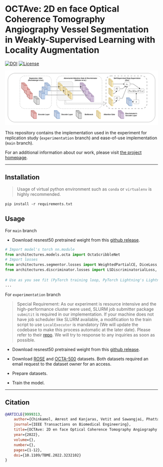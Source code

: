 # OCTAve: 2D en face Optical Coherence Tomography Angiography Vessel Segmentation in Weakly-Supervised Learning with Locality Augmentation

[![DOI](https://img.shields.io/badge/DOI-10.1109%2FTBME.2022.3232102-blue)](https://doi.org/10.1109/TBME.2022.3232102)
[![License](https://img.shields.io/badge/License-Apache%202.0-blue.svg)](https://opensource.org/licenses/Apache-2.0)

![ARCHFIG](docs/figure-1.jpg)


This repository contains the implementation used in the experiment for replication study (`experimentation` branch) and ease-of-use implementation (`main` branch).

For an additional information about our work, please visit [the project homepage]().

---


## Installation
> Usage of virtual python environment such as `conda` or `virtualenv` is highly recommended.

`pip install -r requirements.txt`

## Usage

For `main` branch

- Download resnest50 pretrained weight from this [github release](https://github.com/zhanghang1989/ResNeSt/releases/download/weights_step1/resnest50-528c19ca.pth).


```python
# Import model's torch nn.module
from architectures.models.octa import OctaScribbleNet
# Import losses
from architectures.segmentor.losses import WeightedPartialCE, DiceLoss, InterlayerDivergence
from architectures.discriminator.losses import LSDiscriminatorialLoss, LSGeneratorLoss

# Use as you see fit (PyTorch training loop, PyTorch Lightning's LightningModule, Pytorch Ignite, etc.)
...
```

For `experimentation` branch

> Special Requirement: As our experiment is resource intensive and the high-performance cluster were used, SLURM job submitter package `submitit` is required in our implementation. If your machine does not have job scheduler like SLURM available, a modification to the train script to use `LocalExecutor` is mandatory (We will update the codebase to make this process automatic at the later date). Please refer to their [repo](https://github.com/facebookincubator/submitit). We will try to response to any inquiries as soon as possible.

- Download resnest50 pretrained weight from this [github release](https://github.com/zhanghang1989/ResNeSt/releases/download/weights_step1/resnest50-528c19ca.pth).

- Download [ROSE](https://imed.nimte.ac.cn/dataofrose.html) and [OCTA-500](https://ieee-dataport.org/open-access/octa-500) datasets. Both datasets required an email request to the dataset owner for an access.
- Prepare datasets.
- Train the model.

---
## Citation

```bibtex
@ARTICLE{9999313,
    author={Chinkamol, Amrest and Kanjaras, Vetit and Sawangjai, Phattarapong and Zhao, Yitian and Sudhawiyangkul, Thapanun and Chantrapornchai, Chantana and Guan, Cuntai and Wilaiprasitporn, Theerawit},
    journal={IEEE Transactions on Biomedical Engineering},
    title={OCTAve: 2D en face Optical Coherence Tomography Angiography Vessel Segmentation in Weakly-Supervised Learning with Locality Augmentation},
    year={2022},
    volume={},
    number={},
    pages={1-12},
    doi={10.1109/TBME.2022.3232102}
}
```